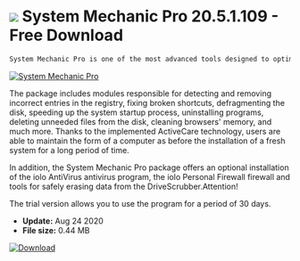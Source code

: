 # ![](https://cdn.softexe.net/static/icon/b/system-mechanic-pro-8721.png) System Mechanic Pro 20.5.1.109 - Free Download

```sh
System Mechanic Pro is one of the most advanced tools designed to optimize the operation of Windows.
```
[![System Mechanic Pro](https://gallery.dpcdn.pl/imgc/Tools/314/g_-_420x350_1.5_-_x20130913170037_0.png)](https://softexe.net/win/system/tweaking-optimizing/system-mechanic-pro:hgbp.html)

The package includes modules responsible for detecting and removing incorrect entries in the registry, fixing broken shortcuts, defragmenting the disk, speeding up the system startup process, uninstalling programs, deleting unneeded files from the disk, cleaning browsers' memory, and much more. Thanks to the implemented ActiveCare technology, users are able to maintain the form of a computer as before the installation of a fresh system for a long period of time.
 
 In addition, the System Mechanic Pro package offers an optional installation of the iolo AntiVirus antivirus program, the iolo Personal Firewall firewall and tools for safely erasing data from the DriveScrubber.Attention!
  
 The trial version allows you to use the program for a period of 30 days.


- **Update:** Aug 24 2020
- **File size:** 0.44 MB

[![Download](https://cdn.softexe.net/static/img/download.png)](https://softexe.net/win/system/tweaking-optimizing/system-mechanic-pro:hgbp.html)


